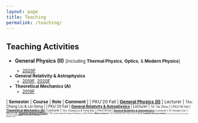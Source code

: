 ```yaml
---
layout: page
title: Teaching
permalink: /teaching/
---
```


<style>
table {
  font-family: arial, sans-serif;
  border-collapse: collapse;
  width: 100%;
}

td, th {
  border: 1px solid #dddddd;
  text-align: left;
  padding: 8px;
}

tr:nth-child(odd) {
  background-color: #dddddd;
}
</style>

## Teaching Activities


- **General Physics (II)** <small>[including **Thermal Physics**, **Optics**, & **Modern Physics**]
  - [2020F](https://friendshao.github.io/teaching/phy20/phy20)
- **General Relativity & Astrophysics**
  - [2019F](https://friendshao.github.io/teaching/gr19/gr19), 
    [2020F](https://friendshao.github.io/teaching/gr20/gr20)
- **Theoretical Mechanics (A)**
  - [2019F](https://friendshao.github.io/teaching/thmech19/thmech19)


| **Semester** | **Course** | **Role** | **Comment** | 
| PKU'20 Fall | [**General Physics (II)**](phy20/phy20) | Lecturer | <small>TAs: Chang Liu & Lei Geng |
| PKU'20 Fall | [**General Relativity & Astrophysics**](gr20/gr20) | Lecturer | <small>TA: Tai Zhou |
| PKU'19 Fall | [**Theoretical Mechanics (A)**](thmech19/thmech19) | Lecturer | <small>TAs: Chang Liu & Yong Gao |
| PKU'19 Fall | [**General Relativity & Astrophysics**](gr19/gr19) | Lecturer | <small>TA: Xionghui Cao |
| PKU'13 Fall | [**Quantum Statistical Physics**](qsp2013/qsp2013.html) | TA | <small>lectured by Prof. Ryuichi Shindou |
| PKU'10 Fall | **What is Science?** | TA | <small>lectured by Prof. Yi Rao |
| PKU'10 Spring | **Probability Theory and Statistics** | TA | <small>lectured by Prof. Zhenxi Dong |
| PKU'09 Fall | **Linear Algebra** | TA | <small>lectured by Prof. Maoying Tian <br>**Excellent TA** Award |

<p></p>
